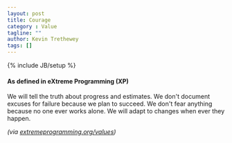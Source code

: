 ```yaml
---
layout: post
title: Courage
category : Value
tagline: ""
author: Kevin Trethewey
tags: []
---
```

{% include JB/setup %}

#### As defined in eXtreme Programming (XP)
We will tell the truth about progress and estimates. We don't document excuses for failure because we plan to succeed. We don't fear anything because no one ever works alone. We will adapt to changes when ever they happen.

*(via [extremeprogramming.org/values](http://www.extremeprogramming.org/values.html))*